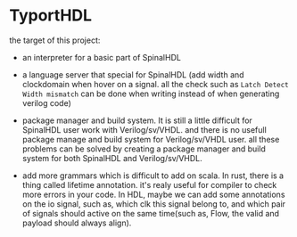 # TyportHDL

the target of this project:

* an interpreter for a basic part of SpinalHDL

* a language server that special for SpinalHDL (add width and clockdomain when hover on a signal. all the check such as `Latch Detect` `Width mismatch` can be done when writing instead of when generating verilog code)

* package manager and build system. It is still a little difficult for SpinalHDL user work with Verilog/sv/VHDL. and there is no usefull package manage and build system for Verilog/sv/VHDL user. all these problems can be solved by creating a package manager and build system for both SpinalHDL and Verilog/sv/VHDL.

* add more grammars which is difficult to add on scala. In rust, there is a thing called lifetime annotation. it's realy useful for compiler to check more errors in your code. In HDL, maybe we can add some annotations on the io signal, such as, which clk this signal belong to, and which pair of signals should active on the same time(such as, Flow, the valid and payload should always align).
